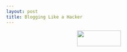 ```yaml
---
layout: post
title: Blogging Like a Hacker
---
```


<p style="text-align: center;"><img class="txc-formula" src="http://cfile2.uf.tistory.com/image/9937663E5B18204B0808E9" historydata="%3Cflashrichtext%20version%3D%221%22%3E%0A%20%20%3Ctextformat%20font%3D%22Dotum%22%20size%3D%2216%22%20color%3D%222236962%22%20bold%3D%22false%22%20italic%3D%22false%22%20underline%3D%22false%22%20url%3D%22%22%20target%3D%22transparent%22%20align%3D%22left%22%20leftMargin%3D%2225%22%20rightMargin%3D%2225%22%20indent%3D%220%22%20leading%3D%220%22%20blockIndent%3D%220%22%20kerning%3D%22true%22%20letterSpacing%3D%220%22%20display%3D%22block%22%3E%28a%5Ciiiint%20_%7B%20%20%7D%5E%7B%20%20%7D%7B%20%20%7D%203%29%3C/textformat%3E%0A%3C/flashrichtext%3E%2C%0A14%2C%0A0xFFFFFF" width="119" height="43">﻿</p>
<p><br /></p>